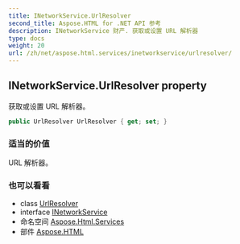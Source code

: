 ```yaml
---
title: INetworkService.UrlResolver
second_title: Aspose.HTML for .NET API 参考
description: INetworkService 财产. 获取或设置 URL 解析器
type: docs
weight: 20
url: /zh/net/aspose.html.services/inetworkservice/urlresolver/
---
```

## INetworkService.UrlResolver property

获取或设置 URL 解析器。

```csharp
public UrlResolver UrlResolver { get; set; }
```

### 适当的价值

URL 解析器。

### 也可以看看

* class [UrlResolver](../../../aspose.html.net/urlresolver/)
* interface [INetworkService](../)
* 命名空间 [Aspose.Html.Services](../../inetworkservice/)
* 部件 [Aspose.HTML](../../../)


